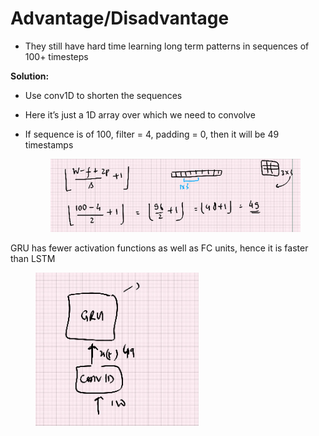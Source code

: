 # Advantage/Disadvantage

* They still have hard time learning long term patterns in sequences of 100+ timesteps

**Solution:**

* Use conv1D to shorten the sequences
* Here it’s just a 1D array over which we need to convolve
*   If sequence is of 100, filter = 4, padding = 0, then it will be 49 timestamps

    <figure><img src="../.gitbook/assets/image (7) (1) (1).png" alt=""><figcaption></figcaption></figure>

GRU has fewer activation functions as well as FC units, hence it is faster than LSTM

<figure><img src="../.gitbook/assets/image (8) (1) (1).png" alt=""><figcaption></figcaption></figure>
